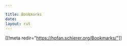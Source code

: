 ```yaml
---

title: Bookmarks
date: 
layout: rut
---
```


[[!meta redir="https://hpfan.schierer.org/Bookmarks/"]]
